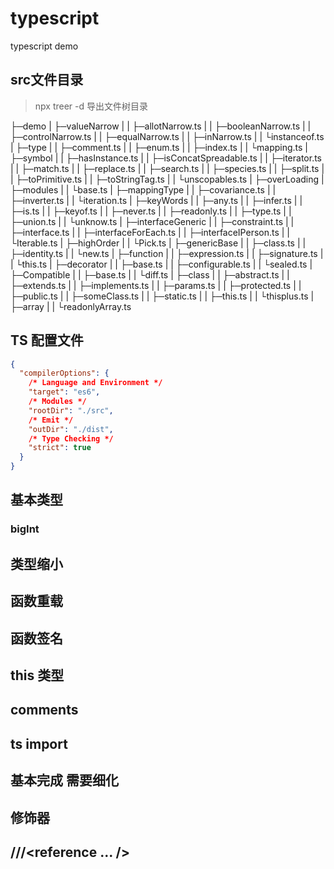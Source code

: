 # typescript

typescript demo

## src文件目录
> npx treer -d 导出文件树目录


├─demo
| ├─valueNarrow
| | ├─allotNarrow.ts
| | ├─booleanNarrow.ts
| | ├─controlNarrow.ts
| | ├─equalNarrow.ts
| | ├─inNarrow.ts
| | └instanceof.ts
| ├─type
| | ├─comment.ts
| | ├─enum.ts
| | ├─index.ts
| | └mapping.ts
| ├─symbol
| | ├─hasInstance.ts
| | ├─isConcatSpreadable.ts
| | ├─iterator.ts
| | ├─match.ts
| | ├─replace.ts
| | ├─search.ts
| | ├─species.ts
| | ├─split.ts
| | ├─toPrimitive.ts
| | ├─toStringTag.ts
| | └unscopables.ts
| ├─overLoading
| ├─modules
| | └base.ts
| ├─mappingType
| | ├─covariance.ts
| | ├─inverter.ts
| | └iteration.ts
| ├─keyWords
| | ├─any.ts
| | ├─infer.ts
| | ├─is.ts
| | ├─keyof.ts
| | ├─never.ts
| | ├─readonly.ts
| | ├─type.ts
| | ├─union.ts
| | └unknow.ts
| ├─interfaceGeneric
| | ├─constraint.ts
| | ├─interface.ts
| | ├─interfaceForEach.ts
| | ├─interfaceIPerson.ts
| | └Iterable.ts
| ├─highOrder
| | └Pick.ts
| ├─genericBase
| | ├─class.ts
| | ├─identity.ts
| | └new.ts
| ├─function
| | ├─expression.ts
| | ├─signature.ts
| | └this.ts
| ├─decorator
| | ├─base.ts
| | ├─configurable.ts
| | └sealed.ts
| ├─Compatible
| | ├─base.ts
| | └diff.ts
| ├─class
| | ├─abstract.ts
| | ├─extends.ts
| | ├─implements.ts
| | ├─params.ts
| | ├─protected.ts
| | ├─public.ts
| | ├─someClass.ts
| | ├─static.ts
| | ├─this.ts
| | └thisplus.ts
| ├─array
| | └readonlyArray.ts

## TS 配置文件

```json
{
  "compilerOptions": {
    /* Language and Environment */
    "target": "es6",
    /* Modules */
    "rootDir": "./src",
    /* Emit */
    "outDir": "./dist",
    /* Type Checking */
    "strict": true
  }
}
```

## 基本类型

### bigInt

## 类型缩小

## 函数重载

## 函数签名

## this 类型

## comments

## ts import

## 基本完成 需要细化

## 修饰器

## ///<reference ... />
